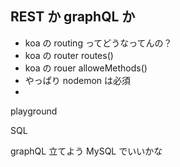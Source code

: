 ## REST か graphQL か

- koa の routing ってどうなってんの？
- koa の router routes()
- koa の rouer alloweMethods()
- やっぱり nodemon は必須
- 
playground 

SQL

graphQL 立てよう
MySQL でいいかな

